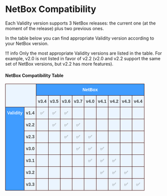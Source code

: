 # NetBox Compatibility

Each Validity version supports 3 NetBox releases: the current one (at the moment of the release) plus two previous ones.

In the table below you can find appropriate Validity version according to your NetBox version.

!!! info
    Only the most appropriate Validity versions are listed in the table. For example, v2.0 is not listed in favor of v2.2 (v2.0 and v2.2 support the same set of NetBox versions, but v2.2 has more features).



#### NetBox Compatibility Table

<style type="text/css">
.tg  {border-collapse:collapse;border-color:#9ABAD9;border-spacing:0;}
.tg td{background-color:#EBF5FF;border-color:#9ABAD9;border-style:solid;border-width:1px;color:#444;
  font-family:Arial, sans-serif;font-size:14px;overflow:hidden;padding:10px 5px;word-break:normal;}
.tg th{background-color:#409cff;border-color:#9ABAD9;border-style:solid;border-width:1px;color:#fff;
  font-family:Arial, sans-serif;font-size:14px;font-weight:normal;overflow:hidden;padding:10px 5px;word-break:normal;}
.tg .tg-r82u{background-color:#ebf5ff;border-color:#330001;text-align:center;vertical-align:top}
.tg .tg-c6ba{border-color:#330001;font-weight:bold;text-align:center;vertical-align:top}
.tg .tg-5gjp{background-color:#ebf5ff;border-color:#330001;color:#444444;font-weight:bold;text-align:center;vertical-align:top}
.tg .tg-5iin{background-color:#409cff;border-color:#330001;color:#ebf5ff;font-weight:bold;text-align:center;vertical-align:top}
.tg .tg-8g55{border-color:#330001;text-align:center;vertical-align:top}
</style>
<table class="tg"><thead>
  <tr>
    <th class="tg-r82u" colspan="2" rowspan="2"></th>
    <th class="tg-c6ba" colspan="9">NetBox<br></th>
  </tr>
  <tr>
    <th class="tg-5gjp">v3.4</th>
    <th class="tg-5gjp">v3.5</th>
    <th class="tg-5gjp">v3.6</th>
    <th class="tg-5gjp">v3.7</th>
    <th class="tg-5gjp">v4.0</th>
    <th class="tg-5gjp">v4.1</th>
    <th class="tg-5gjp">v4.2</th>
    <th class="tg-5gjp">v4.3</th>
    <th class="tg-5gjp">v4.4</th>
  </tr></thead>
<tbody>
  <tr>
    <td class="tg-5iin" rowspan="7">Validity<br><br></td>
    <td class="tg-c6ba">v1.4</td>
    <td class="tg-8g55">✅</td>
    <td class="tg-8g55">✅</td>
    <td class="tg-8g55">✅</td>
    <td class="tg-8g55"></td>
    <td class="tg-8g55"></td>
    <td class="tg-8g55"></td>
    <td class="tg-8g55"></td>
    <td class="tg-8g55"></td>
    <td class="tg-8g55"></td>
  </tr>
  <tr>
    <td class="tg-c6ba">v2.2</td>
    <td class="tg-8g55"></td>
    <td class="tg-8g55">✅</td>
    <td class="tg-8g55">✅</td>
    <td class="tg-8g55">✅</td>
    <td class="tg-8g55"></td>
    <td class="tg-8g55"></td>
    <td class="tg-8g55"></td>
    <td class="tg-8g55"></td>
    <td class="tg-8g55"></td>
  </tr>
  <tr>
    <td class="tg-c6ba">v2.3</td>
    <td class="tg-8g55"></td>
    <td class="tg-8g55"></td>
    <td class="tg-8g55">✅</td>
    <td class="tg-8g55">✅</td>
    <td class="tg-8g55">✅</td>
    <td class="tg-8g55"></td>
    <td class="tg-8g55"></td>
    <td class="tg-8g55"></td>
    <td class="tg-8g55"></td>
  </tr>
  <tr>
    <td class="tg-c6ba">v3.0</td>
    <td class="tg-8g55"></td>
    <td class="tg-8g55"></td>
    <td class="tg-8g55"></td>
    <td class="tg-8g55">✅</td>
    <td class="tg-8g55">✅</td>
    <td class="tg-8g55">✅</td>
    <td class="tg-8g55"></td>
    <td class="tg-8g55"></td>
    <td class="tg-8g55"></td>
  </tr>
  <tr>
    <td class="tg-c6ba">v3.1</td>
    <td class="tg-8g55"></td>
    <td class="tg-8g55"></td>
    <td class="tg-8g55"></td>
    <td class="tg-8g55"></td>
    <td class="tg-8g55">✅</td>
    <td class="tg-8g55">✅</td>
    <td class="tg-8g55">✅</td>
    <td class="tg-8g55"></td>
    <td class="tg-8g55"></td>
  </tr>
  <tr>
    <td class="tg-c6ba">v3.2</td>
    <td class="tg-8g55"></td>
    <td class="tg-8g55"></td>
    <td class="tg-8g55"></td>
    <td class="tg-8g55"></td>
    <td class="tg-8g55"></td>
    <td class="tg-8g55">✅</td>
    <td class="tg-8g55">✅</td>
    <td class="tg-8g55">✅</td>
    <td class="tg-8g55"></td>
  </tr>
  <tr>
    <td class="tg-c6ba">v3.3</td>
    <td class="tg-8g55"></td>
    <td class="tg-8g55"></td>
    <td class="tg-8g55"></td>
    <td class="tg-8g55"></td>
    <td class="tg-8g55"></td>
    <td class="tg-8g55"></td>
    <td class="tg-8g55">✅</td>
    <td class="tg-8g55">✅</td>
    <td class="tg-8g55">✅</td>
  </tr>
</tbody></table>
